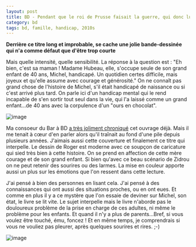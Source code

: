 ```yaml
---
layout: post
title: BD - Pendant que le roi de Prusse faisait la guerre, qui donc lui reprisait ses chaussettes ? de Zidrou et Roger (2013)
category: bd
tags: bd, famille, handicap, 2010s
---
```


**Derrière ce titre long et improbable, se cache une jolie bande-dessinée qui n'a comme défaut que d'être trop courte**

Mais quelle intensité, quelle sensibilité. La réponse à la question est : "Eh bien, c'est sa maman ! Madame Hubeau, elle, s'occupe seule de son grand enfant de 40 ans, Michel, handicapé. Un quotidien certes difficile, mais joyeux et qu'elle assume avec courage et générosité." On ne connaît pas grand chose de l'histoire de Michel, s'il était handicapé de naissance ou si c'est arrivé plus tard. On parle ici d'un handicap mental qui le rend incapable de s'en sortir tout seul dans la vie, qui l'a laissé comme un grand enfant...de 40 ans avec la corpulence d'un "ours en chocolat". 

![image](https://filedn.eu/llqi9IBxlYouGRXYG2xlROb/img/2021/roideprusse1.jpg)

Ma consoeur du Bar à BD [a très joliment chroniqué](https://chezmo.wordpress.com/2015/12/23/pendant-que-le-roi-de-prusse-faisait-la-guerre-qui-donc-lui-reprisait-ses-chaussettes-zidrou-roger/) cet ouvrage déjà. Mais il me tenait à cœur d'en parler alors qu'il traînait au fond d'une pile depuis plusieurs années. J'aimais aussi cette couverture et finalement ce titre qui interpelle. Le dessin de Roger est moderne avec ce soupçon de caricature qui sied très bien à cette histoire. On se prend en affection de cette mère courage et de son grand enfant. Si bien qu'avec ce beau scénario de Zidrou on ne peut retenir des sourires ou des larmes. La mise en couleur apporte aussi un plus sur les émotions que l'on ressent dans cette lecture.

J'ai pensé à bien des personnes en lisant cela. J'ai pensé à des connaissances qui ont aussi des situations proches, ou en ont eues. Et comme en plus il y a ce mystère que l'on essaie de deviner sur Michel, son état, le livre se lit vite. Le sujet interpelle mais le livre n'aborde pas le douloureux problème de la prise en charge de ces adultes, ni même le problème pour les enfants. Et quand il n'y a plus de parents...Bref, si vous voulez être touché, ému, foncez ! Et en même temps, je comprendrais si vous ne vouliez pas pleurer, après quelques sourires et rires. ;-)

![image](https://filedn.eu/llqi9IBxlYouGRXYG2xlROb/img/2021/roideprusse2.jpg)
